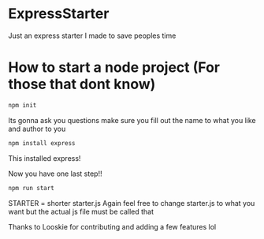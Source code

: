 # ExpressStarter
Just an express starter I made to save peoples time


# How to start a node project (For those that dont know) 

```bash
npm init
```
Its gonna ask you questions make sure you fill out the name to what you like and author to you



```bash
npm install express
```
This installed express!


Now you have one last step!!

```bash
npm run start
```
STARTER = shorter starter.js
Again feel free to change starter.js to what you want but the actual js file must be called that


Thanks to Looskie for contributing and adding a few features lol
